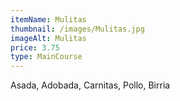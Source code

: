 ```yaml
---
itemName: Mulitas
thumbnail: /images/Mulitas.jpg
imageAlt: Mulitas
price: 3.75
type: MainCourse
---
```

Asada, Adobada, Carnitas, Pollo, Birria